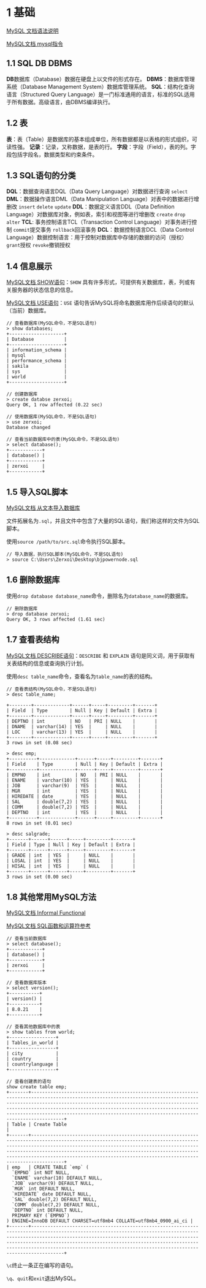 # 1 基础

[MySQL 文档语法说明](https://dev.mysql.com/doc/refman/8.0/en/manual-info.html)

[MySQL文档 mysql指令](https://dev.mysql.com/doc/refman/8.0/en/mysql-commands.html)

## 1.1 SQL DB DBMS

**DB**数据库（Database）数据在硬盘上以文件的形式存在。
**DBMS**：数据库管理系统（Database Management System）数据库管理系统。
**SQL**：结构化查询语言（Structured Query Language）是一门标准通用的语言，标准的SQL适用于所有数据。高级语言，由DBMS编译执行。

## 1.2 表

**表**：表（Table）是数据库的基本组成单位，所有数据都是以表格的形式组织，可读性强。
**记录**：记录，又称数据，是表的行。
**字段**：字段（Field），表的列。字段包括字段名，数据类型和约束条件。

## 1.3 SQL语句的分类

**DQL**：数据查询语言DQL（Data Query Language）对数据进行查询 `select`
**DML**：数据操作语言DML（Data Manipulation Language）对表中的数据进行增删改 `insert` `delete` `update`
**DDL**：数据定义语言DDL（Data Definition Language）对数据库对象，例如表，索引和视图等进行增删改 `create` `drop` `alter`
**TCL**: 事务控制语言TCL（Transaction Control Language）对事务进行控制 `commit`提交事务 `rollback`回滚事务
**DCL**：数据控制语言DCL（Data Control Language）数据控制语言：用于控制对数据库中存储的数据的访问（授权） `grant`授权 `revoke`撤销授权

## 1.4 信息展示

[MySQL文档 SHOW语句](https://dev.mysql.com/doc/refman/8.0/en/show.html)：`SHOW` 具有许多形式，可提供有关数据库，表，列或有关服务器的状态信息的信息。

[MySQL文档 USE语句](https://dev.mysql.com/doc/refman/8.0/en/use.html)：`USE` 语句告诉MySQL将命名数据库用作后续语句的默认（当前）数据库。

```mysql
// 查看数据库(MySQL命令，不是SQL语句)
> show databases;
+--------------------+
| Database           |
+--------------------+
| information_schema |
| mysql              |
| performance_schema |
| sakila             |
| sys                |
| world              |
+--------------------+

// 创建数据库
> create databse zerxoi;
Query OK, 1 row affected (0.22 sec)

// 使用数据库(MySQL命令，不是SQL语句)
> use zerxoi;
Database changed

// 查看当前数据库中的表(MySQL命令，不是SQL语句)
> select database();
+------------+
| database() |
+------------+
| zerxoi     |
+------------+
```

## 1.5 导入SQL脚本

[MySQL文档 从文本导入数据库](https://dev.mysql.com/doc/refman/8.0/en/mysql-batch-commands.html)

文件拓展名为`.sql`，并且文件中包含了大量的SQL语句，我们称这样的文件为SQL脚本。

使用`source /path/to/src.sql`命令执行SQL脚本。

```mysql
// 导入数据，执行SQL脚本(MySQL命令，不是SQL语句)
> source C:\Users\Zerxoi\Desktop\bjpowernode.sql
```

## 1.6 删除数据库

使用`drop database database_name`命令，删除名为`database_name`的数据库。

```mysql
// 删除数据库
> drop database zerxoi;
Query OK, 3 rows affected (1.61 sec)
```

## 1.7 查看表结构

[MySQL文档 DESCRIBE语句](https://dev.mysql.com/doc/refman/8.0/en/describe.html)：`DESCRIBE` 和 `EXPLAIN` 语句是同义词，用于获取有关表结构的信息或查询执行计划。

使用`desc table_name`命令，查看名为`table_name`的表的结构。

```mysql
// 查看表结构(MySQL命令，不是SQL语句)
> desc table_name;

+--------+-------------+------+-----+---------+-------+
| Field  | Type        | Null | Key | Default | Extra |
+--------+-------------+------+-----+---------+-------+
| DEPTNO | int         | NO   | PRI | NULL    |       |
| DNAME  | varchar(14) | YES  |     | NULL    |       |
| LOC    | varchar(13) | YES  |     | NULL    |       |
+--------+-------------+------+-----+---------+-------+
3 rows in set (0.08 sec)

> desc emp;
+----------+-------------+------+-----+---------+-------+
| Field    | Type        | Null | Key | Default | Extra |
+----------+-------------+------+-----+---------+-------+
| EMPNO    | int         | NO   | PRI | NULL    |       |
| ENAME    | varchar(10) | YES  |     | NULL    |       |
| JOB      | varchar(9)  | YES  |     | NULL    |       |
| MGR      | int         | YES  |     | NULL    |       |
| HIREDATE | date        | YES  |     | NULL    |       |
| SAL      | double(7,2) | YES  |     | NULL    |       |
| COMM     | double(7,2) | YES  |     | NULL    |       |
| DEPTNO   | int         | YES  |     | NULL    |       |
+----------+-------------+------+-----+---------+-------+
8 rows in set (0.01 sec)

> desc salgrade;
+-------+------+------+-----+---------+-------+
| Field | Type | Null | Key | Default | Extra |
+-------+------+------+-----+---------+-------+
| GRADE | int  | YES  |     | NULL    |       |
| LOSAL | int  | YES  |     | NULL    |       |
| HISAL | int  | YES  |     | NULL    |       |
+-------+------+------+-----+---------+-------+
3 rows in set (0.00 sec)
```

## 1.8 其他常用MySQL方法

[MySQL文档 Informal Functional](https://dev.mysql.com/doc/refman/8.0/en/information-functions.html#function_version)

[MySQL文档 SQL函数和运算符参考](https://dev.mysql.com/doc/refman/8.0/en/sql-function-reference.html)

```mysql
// 查看当前数据库
> select database();
+------------+
| database() |
+------------+
| zerxoi     |
+------------+

// 查看数据库版本
> select version();
+-----------+
| version() |
+-----------+
| 8.0.21    |
+-----------+

// 查看其他数据库中的表
> show tables from world;
+-----------------+
| Tables_in_world |
+-----------------+
| city            |
| country         |
| countrylanguage |
+-----------------+

// 查看创建表的语句
show create table emp;
+-------+--------------------------------------------------------------------------------------------------------------------------------------------------------------------------------------------------------------------------------------------------------------------------------------------------------------------------------------------------------------------------+
| Table | Create Table                                                                                                                                                                                                                                                                                                                                                             |
+-------+--------------------------------------------------------------------------------------------------------------------------------------------------------------------------------------------------------------------------------------------------------------------------------------------------------------------------------------------------------------------------+
| emp   | CREATE TABLE `emp` (
  `EMPNO` int NOT NULL,
  `ENAME` varchar(10) DEFAULT NULL,
  `JOB` varchar(9) DEFAULT NULL,
  `MGR` int DEFAULT NULL,
  `HIREDATE` date DEFAULT NULL,
  `SAL` double(7,2) DEFAULT NULL,
  `COMM` double(7,2) DEFAULT NULL,
  `DEPTNO` int DEFAULT NULL,
  PRIMARY KEY (`EMPNO`)
) ENGINE=InnoDB DEFAULT CHARSET=utf8mb4 COLLATE=utf8mb4_0900_ai_ci |
+-------+--------------------------------------------------------------------------------------------------------------------------------------------------------------------------------------------------------------------------------------------------------------------------------------------------------------------------------------------------------------------------+
```

`\c`终止一条正在编写的语句。

`\q`、`quit`和`exit`退出MySQL。
